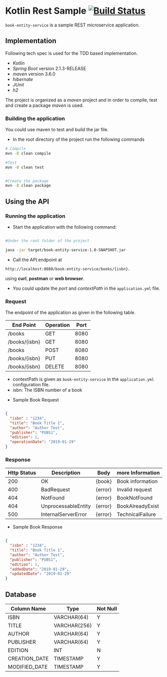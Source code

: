 # Kotlin Rest Sample [![Build Status](https://travis-ci.org/sinaneski/kotlin-rest-sample.svg?branch=master)](https://travis-ci.org/sinaneski/kotlin-rest-sample)

`book-entity-service` is a sample REST microservice application.

## Implementation

Following tech spec is used for the TDD based implementation.

- *Kotlin* 
- *Spring Boot* version 2.1.3-RELEASE 
- *maven* version 3.6.0 
- *hibernate*
- *JUnit* 
- *h2*

The project is organized as a *maven* project and in order to compile, test and create a package *maven* is used.

### Building the application

You could use maven to test and build the jar file.

* In the root directory of the project run the following commands

```bash
# Compile
mvn -B clean compile

#Test
mvn -B clean test


#Create the package
mvn -B clean package

```

## Using the API

### Running the application

* Start the application with the following command:

```bash

#Under the root folder of the project

java -jar target/book-entity-service-1.0-SNAPSHOT.jar

```

* Call the API endpoint at 

`http://localhost:8080/book-entity-service/books/{isbn}.` 

using **curl**, **postman** or **web browser**.  

* You could update the *port* and *contextPath* in the `application.yml` file.

### Request

The endpoint of the application as given in the following table.

|End Point      | Operation    |Port  |
|---------------|--------------|------|
|/books         |GET           | 8080 |
|/books/{isbn}  |GET           | 8080 |
|/books         |POST          | 8080 |
|/books/{isbn}  |PUT           | 8080 |
|/books/{isbn}  |DELETE        | 8080 |

- contextPath is given as `book-entity-service` in the `application.yml` configuration file.
- isbn: The ISBN number of a book

* Sample Book Request
```json

{
  "isbn" : "1234",
  "title": "Book Title 1",
  "author": "Author Test",
  "publisher": "PUBS1",
  "edition": 1,
  "operationDate": "2019-01-29"
}

```

### Response 

|Http Status | Description         | Body                     | more Information   |
|------------|---------------------|--------------------------|--------------------|
|200         | OK                  | {book}                   | Book information   |
|400         | BadRequest          | {error}                  | Invalid request    |
|404         | NotFound            | {error}                  | BookNotFound       |
|404         | UnprocessableEntity | {error}                  | BookAlreadyExist   |
|500         | InternalServerError | {error}                  | TechnicalFailure   |

* Sample Book Response
```json

{
  "isbn" : "1234",
  "title": "Book Title 1",
  "author": "Author Test",
  "publisher": "PUBS1",
  "edition": 1,
  "addedDate": "2019-01-29",
  "updatedDate": "2019-01-29"
}
```
## Database
 
 |Column Name      | Type                | Not Null |
 |-----------------|---------------------|----------|
 |ISBN             | VARCHAR(64)         | Y        |
 |TITLE            | VARCHAR(256)        | Y        |
 |AUTHOR           | VARCHAR(64)         | Y        |
 |PUBLISHER        | VARCHAR(64)         | Y        |
 |EDITION          | INT                 | N        |
 |CREATION_DATE    | TIMESTAMP           | Y        |
 |MODIFIED_DATE    | TIMESTAMP           | Y        |

